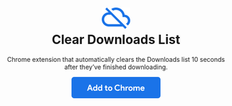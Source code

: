 <h1 align="center"><a href="https://chrome.google.com/webstore/detail/clear-downloads/kojjngeehiaikjjenekcgjcpjemcclmc"><img src="logo.svg" width="64" height="48" alt="Clear Downloads"></a><br>Clear Downloads List</h1>

<p align="center">Chrome extension that automatically clears the Downloads list 10 seconds after they’ve finished downloading.</p>

<p align="center"><a href="https://chrome.google.com/webstore/detail/clear-downloads/kojjngeehiaikjjenekcgjcpjemcclmc"><img src="install.svg" width="200" height="48" alt="Add to Chrome"></a></p>
